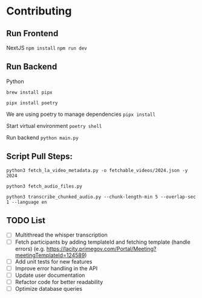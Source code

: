 # Contributing 

## Run Frontend
NextJS
`npm install`
`npm run dev`

## Run Backend 
Python

`brew install pipx`

`pipx install poetry`

We are using poetry to manage dependencies 
`pipx install`

Start virtual environment
`poetry shell`

Run backend 
`python main.py`

## Script Pull Steps:
`python3 fetch_la_video_metadata.py -o fetchable_videos/2024.json -y 2024`

`python3 fetch_audio_files.py`

`python3 transcribe_chunked_audio.py --chunk-length-min 5 --overlap-sec 1 --language en`


## TODO List
- [ ] Multithread the whisper transcription
- [ ] Fetch participants by adding templateId and fetching template (handle errors) (e.g. https://lacity.primegov.com/Portal/Meeting?meetingTemplateId=124589)
- [ ] Add unit tests for new features
- [ ] Improve error handling in the API
- [ ] Update user documentation
- [ ] Refactor code for better readability
- [ ] Optimize database queries
